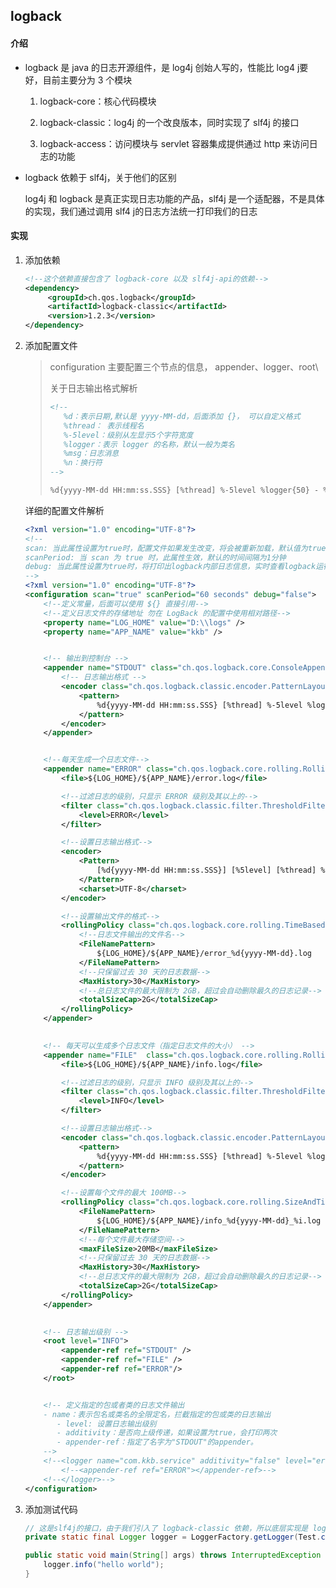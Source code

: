 ## logback

#### 介绍

- logback 是 java 的日志开源组件，是 log4j 创始人写的，性能比 log4 j要好，目前主要分为 3 个模块

  1. logback-core：核心代码模块

  2. logback-classic：log4j 的一个改良版本，同时实现了 slf4j 的接口

  3. logback-access：访问模块与 servlet 容器集成提供通过 http 来访问日志的功能

- logback 依赖于 slf4j，关于他们的区别

  log4j 和 logback 是真正实现日志功能的产品，slf4j 是一个适配器，不是具体的实现，我们通过调用 slf4 j的日志方法统一打印我们的日志

#### 实现

1. 添加依赖

   ```xml
   <!--这个依赖直接包含了 logback-core 以及 slf4j-api的依赖-->
   <dependency>
        <groupId>ch.qos.logback</groupId>
        <artifactId>logback-classic</artifactId>
        <version>1.2.3</version>
   </dependency>
   ```

2. 添加配置文件

   > configuration 主要配置三个节点的信息， appender、logger、root\
   >
   > 关于日志输出格式解析
   >
   > ```xml
   > <!--
   > 	%d：表示日期,默认是 yyyy-MM-dd，后面添加 {}， 可以自定义格式
   > 	%thread： 表示线程名
   > 	%-5level：级别从左显示5个字符宽度
   > 	%logger：表示 logger 的名称，默认一般为类名
   > 	%msg：日志消息
   > 	%n：换行符
   > -->
   > 
   > %d{yyyy-MM-dd HH:mm:ss.SSS} [%thread] %-5level %logger{50} - %msg%n
   > ```

   详细的配置文件解析

   ```xml
   <?xml version="1.0" encoding="UTF-8"?>
   <!--
   scan: 当此属性设置为true时，配置文件如果发生改变，将会被重新加载，默认值为true
   scanPeriod: 当 scan 为 true 时，此属性生效，默认的时间间隔为1分钟
   debug: 当此属性设置为true时，将打印出logback内部日志信息，实时查看logback运行状态。默认值为false
   -->
   <?xml version="1.0" encoding="UTF-8"?>
   <configuration scan="true" scanPeriod="60 seconds" debug="false">
       <!--定义常量，后面可以使用 ${} 直接引用-->
       <!--定义日志文件的存储地址 勿在 LogBack 的配置中使用相对路径-->
       <property name="LOG_HOME" value="D:\\logs" />
       <property name="APP_NAME" value="kkb" />
   
   
       <!-- 输出到控制台 -->
       <appender name="STDOUT" class="ch.qos.logback.core.ConsoleAppender">
           <!-- 日志输出格式 -->
           <encoder class="ch.qos.logback.classic.encoder.PatternLayoutEncoder">
               <pattern>
                   %d{yyyy-MM-dd HH:mm:ss.SSS} [%thread] %-5level %logger{50} - %msg%n
               </pattern>
           </encoder>
       </appender>
   
   
       <!--每天生成一个日志文件-->
       <appender name="ERROR" class="ch.qos.logback.core.rolling.RollingFileAppender">
           <file>${LOG_HOME}/${APP_NAME}/error.log</file>
   
           <!--过滤日志的级别，只显示 ERROR 级别及其以上的-->
           <filter class="ch.qos.logback.classic.filter.ThresholdFilter">
               <level>ERROR</level>
           </filter>
   
           <!--设置日志输出格式-->
           <encoder>
               <Pattern>
                   [%d{yyyy-MM-dd HH:mm:ss.SSS}] [%5level] [%thread] %logger{0} %msg%n
               </Pattern>
               <charset>UTF-8</charset>
           </encoder>
   
           <!--设置输出文件的格式-->
           <rollingPolicy class="ch.qos.logback.core.rolling.TimeBasedRollingPolicy">
               <!--日志文件输出的文件名-->
               <FileNamePattern>
                   ${LOG_HOME}/${APP_NAME}/error_%d{yyyy-MM-dd}.log
               </FileNamePattern>
               <!--只保留过去 30 天的日志数据-->
               <MaxHistory>30</MaxHistory>
               <!--总日志文件的最大限制为 2GB，超过会自动删除最久的日志记录-->
               <totalSizeCap>2G</totalSizeCap>
           </rollingPolicy>
       </appender>
   
       
       <!-- 每天可以生成多个日志文件（指定日志文件的大小） -->
       <appender name="FILE"  class="ch.qos.logback.core.rolling.RollingFileAppender">
           <file>${LOG_HOME}/${APP_NAME}/info.log</file>
   
           <!--过滤日志的级别，只显示 INFO 级别及其以上的-->
           <filter class="ch.qos.logback.classic.filter.ThresholdFilter">
               <level>INFO</level>
           </filter>
   
           <!--设置日志输出格式-->
           <encoder class="ch.qos.logback.classic.encoder.PatternLayoutEncoder">
               <pattern>
                   %d{yyyy-MM-dd HH:mm:ss.SSS} [%thread] %-5level %logger{50} - %msg%n
               </pattern>
           </encoder>
   
           <!--设置每个文件的最大 100MB-->
           <rollingPolicy class="ch.qos.logback.core.rolling.SizeAndTimeBasedRollingPolicy">
               <FileNamePattern>
                   ${LOG_HOME}/${APP_NAME}/info_%d{yyyy-MM-dd}_%i.log
               </FileNamePattern>
               <!--每个文件最大存储空间-->
               <maxFileSize>20MB</maxFileSize>
               <!--只保留过去 30 天的日志数据-->
               <MaxHistory>30</MaxHistory>
               <!--总日志文件的最大限制为 2GB，超过会自动删除最久的日志记录-->
               <totalSizeCap>2G</totalSizeCap>
           </rollingPolicy>
       </appender>
   
       
       <!-- 日志输出级别 -->
       <root level="INFO">
           <appender-ref ref="STDOUT" />
           <appender-ref ref="FILE" />
           <appender-ref ref="ERROR"/>
       </root>
   
   
       <!-- 定义指定的包或者类的日志文件输出
   	   - name：表示包名或类名的全限定名，拦截指定的包或类的日志输出
          - level: 设置日志输出级别
          - additivity：是否向上级传递，如果设置为true，会打印两次
          - appender-ref：指定了名字为"STDOUT"的appender。
       -->
       <!--<logger name="com.kkb.service" additivity="false" level="error">-->
           <!--<appender-ref ref="ERROR"></appender-ref>-->
       <!--</logger>-->
   </configuration>
   ```

3. 添加测试代码

   ```java
   // 这是slf4j的接口，由于我们引入了 logback-classic 依赖，所以底层实现是 logback
   private static final Logger logger = LoggerFactory.getLogger(Test.class);
   
   public static void main(String[] args) throws InterruptedException {
       logger.info("hello world");
   }
   ```

   
